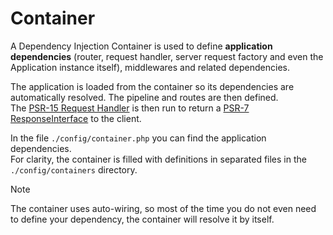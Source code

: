 # Container

A Dependency Injection Container is used to define **application dependencies** (router, request handler,
server request factory and even the Application instance itself), middlewares and related dependencies.

The application is loaded from the container so its dependencies are automatically resolved.  The pipeline and
routes are then defined.  
The [PSR-15 Request Handler](https://www.php-fig.org/psr/psr-15/) is then run to return a
[PSR-7 ResponseInterface](https://www.php-fig.org/psr/psr-7/) to the client.

In the file `./config/container.php` you can find the application dependencies.  
For clarity, the container is filled with definitions in separated files in the `./config/containers` directory.

> [!NOTE]
>
> The container uses auto-wiring, so most of the time you do not even need to define your dependency, the container will
> resolve it by itself.